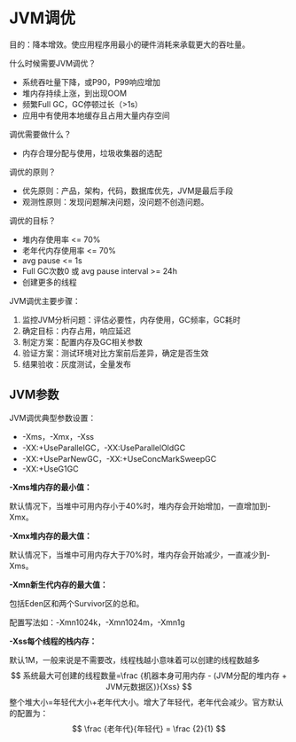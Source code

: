 # JVM调优



目的：降本增效。使应用程序用最小的硬件消耗来承载更大的吞吐量。

什么时候需要JVM调优？

- 系统吞吐量下降，或P90，P99响应增加
- 堆内存持续上涨，到出现OOM
- 频繁Full GC，GC停顿过长（>1s）
- 应用中有使用本地缓存且占用大量内存空间

调优需要做什么？

- 内存合理分配与使用，垃圾收集器的选配

调优的原则？

- 优先原则：产品，架构，代码，数据库优先，JVM是最后手段
- 观测性原则：发现问题解决问题，没问题不创造问题。

调优的目标？

- 堆内存使用率 <= 70%
- 老年代内存使用率 <= 70%
- avg pause <= 1s
- Full GC次数0 或 avg pause interval >= 24h
- 创建更多的线程









JVM调优主要步骤：

1. 监控JVM分析问题：评估必要性，内存使用，GC频率，GC耗时
2. 确定目标：内存占用，响应延迟
3. 制定方案：配置内存及GC相关参数
4. 验证方案：测试环境对比方案前后差异，确定是否生效
5. 结果验收：灰度测试，全量发布



## JVM参数

JVM调优典型参数设置：

- -Xms，-Xmx，-Xss
- -XX:+UseParallelGC，-XX:UseParallelOldGC
- -XX:+UseParNewGC，-XX:+UseConcMarkSweepGC
- -XX:+UseG1GC



**-Xms堆内存的最小值：**

默认情况下，当堆中可用内存小于40%时，堆内存会开始增加，一直增加到-Xmx。

**-Xmx堆内存的最大值：**

默认情况下，当堆中可用内存大于70%时，堆内存会开始减少，一直减少到-Xms。

**-Xmn新生代内存的最大值：**

包括Eden区和两个Survivor区的总和。

配置写法如：-Xmn1024k，-Xmn1024m，-Xmn1g

**-Xss每个线程的栈内存：**

默认1M，一般来说是不需要改，线程栈越小意味着可以创建的线程数越多
$$
系统最大可创建的线程数量=\frac {机器本身可用内存 - (JVM分配的堆内存 + JVM元数据区)}{Xss}
$$
整个堆大小=年轻代大小+老年代大小。增大了年轻代，老年代会减少。官方默认的配置为：
$$
\frac {老年代}{年轻代} = \frac {2}{1} 
$$














